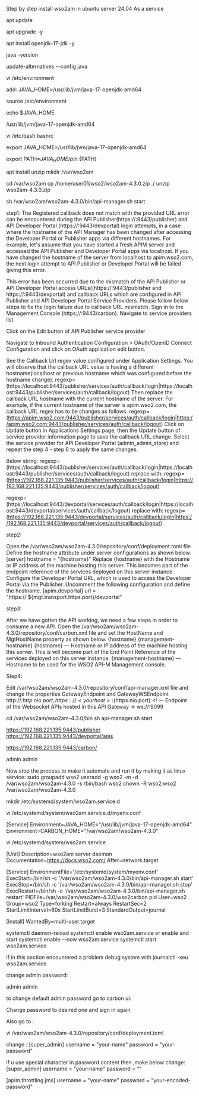 Step by step install wso2am in ubuntu server 24.04
As a service

apt update

apt upgrade -y

apt install openjdk-17-jdk -y

java -version


update-alternatives --config java


vi /etc/environment

add:
JAVA_HOME=/usr/lib/jvm/java-17-openjdk-amd64

source /etc/environment


echo $JAVA_HOME

/usr/lib/jvm/java-17-openjdk-amd64


vi /etc/bash.bashrc

export JAVA_HOME=/usr/lib/jvm/java-17-openjdk-amd64


export PATH=${JAVA_HOME}/bin:${PATH}


apt install unzip
mkdir /var/wso2am

cd /var/wso2am
cp /home/user01/wso2/wso2am-4.3.0.zip ./
unzip wso2am-4.3.0.zip



sh /var/wso2am/wso2am-4.3.0/bin/api-manager.sh start

step1:
The Registered callback does not match with the provided URL error can be encountered during the API Publisher(https://<hostname>:9443/publisher) and API Developer Portal (https://<hostname>:9443/devportal) login attempts, in a case where the hostname of the API Manager has been changed after accessing the Developer Portal or Publisher apps via different hostnames.
For example, let's assume that you have started a fresh APIM server and accessed the API Publisher and Developer Portal apps via localhost. If you have changed the hostname of the server from localhost to apim.wso2.com, the next login attempt to API Publisher or Developer Portal will be failed giving this error.

This error has been occurred due to the mismatch of the API Publisher or API Developer Portal access URLs((https://<hostname>:9443/publisher and https://<hostname>:9443/devportal) and callback URLs which are configured in API Publisher and API Developer Portal Service Providers.
Please follow below steps to fix the login failure due to callback URL mismatch.
Sign in to the Management Console (https://<hostname>:9443/carbon).
Navigate to service providers list.
 
Click on the Edit button of API Publisher service provider
 
Navigate to Inbound Authentication Configuration > OAuth/OpenID Connect Configuration and click on OAuth application edit button.
 
See the Callback Url regex value configured under Application Settings. You will observe that the callback URL value is having a different hostname(localhost or previous hostname which was configured before the hostname change).
regexp=(https://localhost:9443/publisher/services/auth/callback/login|https://localhost:9443/publisher/services/auth/callback/logout)
Then replace the callback URL hostname with the current hostname of the server. For example, if the current hostname of the server is apim.wso2.com, the callback URL regex has to be changes as follows.
regexp=(https://apim.wso2.com:9443/publisher/services/auth/callback/login|https://apim.wso2.com:9443/publisher/services/auth/callback/logout)
Click on Update button in Applications Settings page, then the Update button of service provider information page to save the callback URL change.
Select the service provider for API Developer Portal (admin_admin_store) and repeat the step 4 - step 6 to apply the same changes.

Below string:
regexp=(https://localhost:9443/publisher/services/auth/callback/login|https://localhost:9443/publisher/services/auth/callback/logout)
replace with:
regexp=(https://192.168.221.135:9443/publisher/services/auth/callback/login|https://192.168.221.135:9443/publisher/services/auth/callback/logout)


regexp=(https://localhost:9443/devportal/services/auth/callback/login|https://localhost:9443/devportal/services/auth/callback/logout)
replace with:
regexp=(https://192.168.221.135:9443/devportal/services/auth/callback/login|https://192.168.221.135:9443/devportal/services/auth/callback/logout)

step2:

Open the /var/wso2am/wso2am-4.3.0/repository/conf/deployment.toml file
Define the hostname attribute under server configurations as shown below.
[server]
hostname = "{hostname}"
Replace {hostname} with the Hostname or IP address of the machine hosting this server. This becomes part of the endpoint reference of the services deployed on this server instance.
Configure the Developer Portal URL, which is used to access the Developer Portal via the Publisher.
Uncomment the following configuration and define the hostname.
[apim.devportal]
url = "https://<hostname>:${mgt.transport.https.port}/devportal"

step3:

After we have gotten the API working, we need a few steps in order to consume a new API.
Open the /var/wso2am/wso2am-4.3.0/repository/conf/carbon.xml file and set the HostName and MgtHostName property as shown below.
<HostName>{hostname}</HostName>
<MgtHostName>{management-hostname}</MgtHostName>
{hostname} — Hostname or IP address of the machine hosting this server. This is will become part of the End Point Reference of the services deployed on this server instance.
{management-hostname} — Hostname to be used for the WSO2 API-M Management console.

Step4:

Edit /var/wso2am/wso2am-4.3.0/repository/conf/api-manager.xml file and change the properties GatewayEndpoint and GatewayWSEndpoint
<GatewayEndpoint>http://<yourhost>:${http.nio.port},https://<yourhost>:${https.nio.port}</GatewayEndpoint>
<! — Endpoint of the Websocket APIs hosted in this API Gateway →
<GatewayWSEndpoint>ws://<yourhost>:9099</GatewayWSEndpoint>




cd /var/wso2am/wso2am-4.3.0/bin
sh api-manager.sh start

 


https://192.168.221.135:9443/publisher
https://192.168.221.135:9443/devportal/apis

https://192.168.221.135:9443/carbon/


admin
admin

 


 

 
 

Now stop the process to make it automate and run it by making it as linux service:
sudo groupadd wso2
useradd -g wso2 -m -d /var/wso2am/wso2am-4.3.0 -s /bin/bash wso2
chown -R wso2:wso2 /var/wso2am/wso2am-4.3.0



mkdir /etc/systemd/system/wso2am.service.d

vi /etc/systemd/system/wso2am.service.d/myenv.conf

[Service]
Environment=JAVA_HOME="/usr/lib/jvm/java-17-openjdk-amd64"
Environment=CARBON_HOME="/var/wso2am/wso2am-4.3.0"


vi /etc/systemd/system/wso2am.service


[Unit]
Description=wso2am server daemon
Documentation=https://docs.wso2.com/
After=network.target

[Service]
EnvironmentFile='/etc/systemd/system/myenv.conf'
ExecStart=/bin/sh -c '/var/wso2am/wso2am-4.3.0/bin/api-manager.sh start'
ExecStop=/bin/sh -c '/var/wso2am/wso2am-4.3.0/bin/api-manager.sh stop'
ExecRestart=/bin/sh -c '/var/wso2am/wso2am-4.3.0/bin/api-manager.sh restart'
PIDFile=/var/wso2am/wso2am-4.3.0/wso2carbon.pid
User=wso2
Group=wso2
Type=forking
Restart=always
RestartSec=2
StartLimitInterval=60s
StartLimitBurst=3
StandardOutput=journal

[Install]
WantedBy=multi-user.target


systemctl daemon-reload
systemctl enable wso2am.service
or enable and start
systemctl enable --now wso2am.service
systemctl start wso2am.service

if in this section encountered a problem debug system with 
journalctl -xeu wso2am.service


change admin password:

admin
admin

to change default admin password go to carbon ui:
 

 
Change password to desired one and sign in again

Also go to :

vi /var/wso2am/wso2am-4.3.0/repository/conf/deployment.toml

change :
[super_admin]
    username = "your-name"
    password = "your-password"

if u use special character in password content then ,make below change:
   [super_admin]
   username = "your-name"
   password = "<![CDATA[your-password]]>" 

   [apim.throttling.jms]
   username = "your-name"
   password = "your-encoded-password"        

